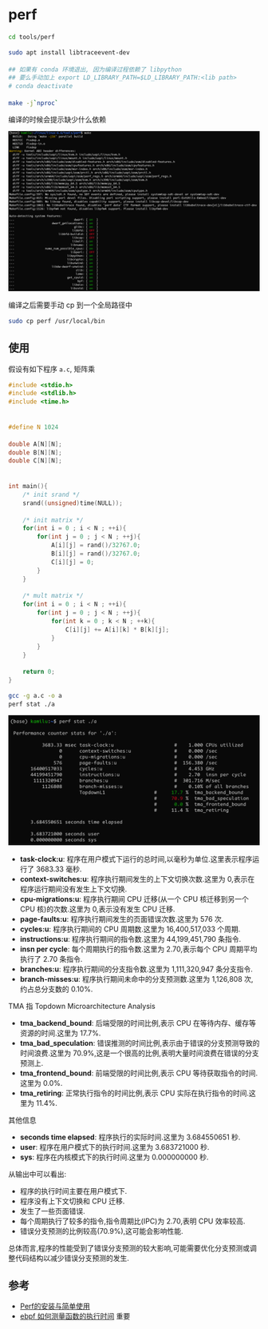 
# perf

```bash
cd tools/perf
```

```bash
sudo apt install libtraceevent-dev

## 如果有 conda 环境退出, 因为编译过程依赖了 libpython
## 要么手动加上 export LD_LIBRARY_PATH=$LD_LIBRARY_PATH:<lib path>
# conda deactivate

make -j`nproc`
```

编译的时候会提示缺少什么依赖

![20240626153915](https://raw.githubusercontent.com/learner-lu/picbed/master/20240626153915.png)

编译之后需要手动 cp 到一个全局路径中

```bash
sudo cp perf /usr/local/bin
```

## 使用

假设有如下程序 `a.c`, 矩阵乘

```c
#include <stdio.h>
#include <stdlib.h>
#include <time.h>


#define N 1024

double A[N][N];
double B[N][N];
double C[N][N];


int main(){
    /* init srand */
    srand((unsigned)time(NULL));

    /* init matrix */
    for(int i = 0 ; i < N ; ++i){
        for(int j = 0 ; j < N ; ++j){
            A[i][j] = rand()/32767.0;
            B[i][j] = rand()/32767.0;
            C[i][j] = 0;
        }
    }

    /* mult matrix */
    for(int i = 0 ; i < N ; ++i){
        for(int j = 0 ; j < N ; ++j){
            for(int k = 0 ; k < N ; ++k){
                C[i][j] += A[i][k] * B[k][j];
            }
        }
    }

    return 0;
}
```

```bash
gcc -g a.c -o a
perf stat ./a
```

![20240627144243](https://raw.githubusercontent.com/learner-lu/picbed/master/20240627144243.png)

- **task-clock:u**: 程序在用户模式下运行的总时间,以毫秒为单位.这里表示程序运行了 3683.33 毫秒.
- **context-switches:u**: 程序执行期间发生的上下文切换次数.这里为 0,表示在程序运行期间没有发生上下文切换.
- **cpu-migrations:u**: 程序执行期间 CPU 迁移(从一个 CPU 核迁移到另一个 CPU 核)的次数.这里为 0,表示没有发生 CPU 迁移.
- **page-faults:u**: 程序执行期间发生的页面错误次数.这里为 576 次.
- **cycles:u**: 程序执行期间的 CPU 周期数.这里为 16,400,517,033 个周期.
- **instructions:u**: 程序执行期间的指令数.这里为 44,199,451,790 条指令.
- **insn per cycle**: 每个周期执行的指令数.这里为 2.70,表示每个 CPU 周期平均执行了 2.70 条指令.
- **branches:u**: 程序执行期间的分支指令数.这里为 1,111,320,947 条分支指令.
- **branch-misses:u**: 程序执行期间未命中的分支预测数.这里为 1,126,808 次,约占总分支数的 0.10%.

TMA 指 Topdown Microarchitecture Analysis

- **tma_backend_bound**: 后端受限的时间比例,表示 CPU 在等待内存、缓存等资源的时间.这里为 17.7%.
- **tma_bad_speculation**: 错误推测的时间比例,表示由于错误的分支预测导致的时间浪费.这里为 70.9%,这是一个很高的比例,表明大量时间浪费在错误的分支预测上.
- **tma_frontend_bound**: 前端受限的时间比例,表示 CPU 等待获取指令的时间.这里为 0.0%.
- **tma_retiring**: 正常执行指令的时间比例,表示 CPU 实际在执行指令的时间.这里为 11.4%.

其他信息

- **seconds time elapsed**: 程序执行的实际时间.这里为 3.684550651 秒.
- **user**: 程序在用户模式下的执行时间.这里为 3.683721000 秒.
- **sys**: 程序在内核模式下的执行时间.这里为 0.000000000 秒.

从输出中可以看出:
- 程序的执行时间主要在用户模式下.
- 程序没有上下文切换和 CPU 迁移.
- 发生了一些页面错误.
- 每个周期执行了较多的指令,指令周期比(IPC)为 2.70,表明 CPU 效率较高.
- 错误分支预测的比例较高(70.9%),这可能会影响性能.

总体而言,程序的性能受到了错误分支预测的较大影响,可能需要优化分支预测或调整代码结构以减少错误分支预测的发生.

## 参考

- [Perf的安装与简单使用](https://blog.csdn.net/qq_48201696/article/details/126381924)
- [ebpf 如何测量函数的执行时间](https://zhuanlan.zhihu.com/p/476264071) 重要